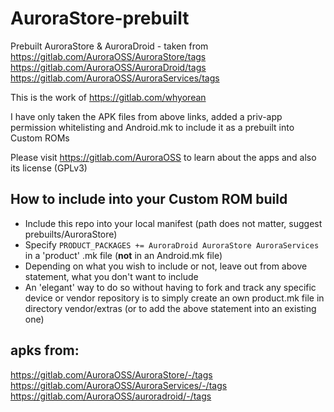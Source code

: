 # AuroraStore-prebuilt

Prebuilt AuroraStore & AuroraDroid - taken from 
    https://gitlab.com/AuroraOSS/AuroraStore/tags
    https://gitlab.com/AuroraOSS/AuroraDroid/tags
    https://gitlab.com/AuroraOSS/AuroraServices/tags

This is the work of https://gitlab.com/whyorean

I have only taken the APK files from above links, added a priv-app permission whitelisting and Android.mk to 
include it as a prebuilt into Custom ROMs

Please visit https://gitlab.com/AuroraOSS to learn about the apps and also its license (GPLv3)

## How to include into your Custom ROM build
- Include this repo into your local manifest (path does not matter, suggest prebuilts/AuroraStore)
- Specify `PRODUCT_PACKAGES += AuroraDroid AuroraStore AuroraServices` in a 'product' .mk file (**not** in an Android.mk file)
- Depending on what you wish to include or not, leave out from above statement, what you don't want to include
- An 'elegant' way to do so without having to fork and track any specific device or vendor repository is to simply create an own product.mk file in directory vendor/extras (or to add the above statement into an existing one)

## apks from:
https://gitlab.com/AuroraOSS/AuroraStore/-/tags
https://gitlab.com/AuroraOSS/AuroraServices/-/tags
https://gitlab.com/AuroraOSS/auroradroid/-/tags


